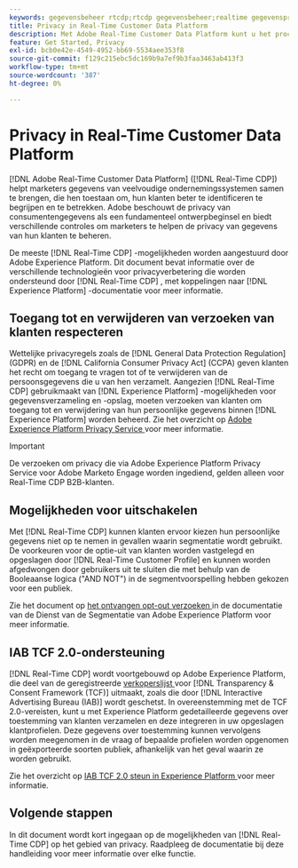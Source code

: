 ```yaml
---
keywords: gegevensbeheer rtcdp;rtcdp gegevensbeheer;realtime gegevensprofielbeheer van klanten;privacy rtcdp;rtcdp privacy
title: Privacy in Real-Time Customer Data Platform
description: Met Adobe Real-Time Customer Data Platform kunt u het proces stroomlijnen waarbij uw gegevensbewerkingen voldoen aan de privacyregels.
feature: Get Started, Privacy
exl-id: bcb0e42e-4549-4952-bb69-5534aee353f8
source-git-commit: f129c215ebc5dc169b9a7ef9b3faa3463ab413f3
workflow-type: tm+mt
source-wordcount: '387'
ht-degree: 0%

---
```


# Privacy in Real-Time Customer Data Platform

[!DNL Adobe Real-Time Customer Data Platform] ([!DNL Real-Time CDP]) helpt marketers gegevens van veelvoudige ondernemingssystemen samen te brengen, die hen toestaan om, hun klanten beter te identificeren te begrijpen en te betrekken. Adobe beschouwt de privacy van consumentengegevens als een fundamenteel ontwerpbeginsel en biedt verschillende controles om marketers te helpen de privacy van gegevens van hun klanten te beheren.

De meeste [!DNL Real-Time CDP] -mogelijkheden worden aangestuurd door Adobe Experience Platform. Dit document bevat informatie over de verschillende technologieën voor privacyverbetering die worden ondersteund door [!DNL Real-Time CDP] , met koppelingen naar [!DNL Experience Platform] -documentatie voor meer informatie.

## Toegang tot en verwijderen van verzoeken van klanten respecteren

Wettelijke privacyregels zoals de [!DNL General Data Protection Regulation] (GDPR) en de [!DNL California Consumer Privacy Act] (CCPA) geven klanten het recht om toegang te vragen tot of te verwijderen van de persoonsgegevens die u van hen verzamelt. Aangezien [!DNL Real-Time CDP] gebruikmaakt van [!DNL Experience Platform] -mogelijkheden voor gegevensverzameling en -opslag, moeten verzoeken van klanten om toegang tot en verwijdering van hun persoonlijke gegevens binnen [!DNL Experience Platform] worden beheerd. Zie het overzicht op [ Adobe Experience Platform Privacy Service ](../../privacy-service/home.md) voor meer informatie.

>[!IMPORTANT]
>
> De verzoeken om privacy die via Adobe Experience Platform Privacy Service voor Adobe Marketo Engage worden ingediend, gelden alleen voor Real-Time CDP B2B-klanten.

## Mogelijkheden voor uitschakelen

Met [!DNL Real-Time CDP] kunnen klanten ervoor kiezen hun persoonlijke gegevens niet op te nemen in gevallen waarin segmentatie wordt gebruikt. De voorkeuren voor de optie-uit van klanten worden vastgelegd en opgeslagen door [!DNL Real-Time Customer Profile] en kunnen worden afgedwongen door gebruikers uit te sluiten die met behulp van de Booleaanse logica (&quot;AND NOT&quot;) in de segmentvoorspelling hebben gekozen voor een publiek.

Zie het document op [ het ontvangen opt-out verzoeken ](../../segmentation/tutorials/consents.md) in de documentatie van de Dienst van de Segmentatie van Adobe Experience Platform voor meer informatie.

## IAB TCF 2.0-ondersteuning

[!DNL Real-Time CDP] wordt voortgebouwd op Adobe Experience Platform, die deel van de geregistreerde [ verkoperslijst ](https://iabeurope.eu/vendor-list-tcf/) voor [!DNL Transparency & Consent Framework (TCF)] uitmaakt, zoals die door [!DNL Interactive Advertising Bureau (IAB)] wordt geschetst. In overeenstemming met de TCF 2.0-vereisten, kunt u met Experience Platform gedetailleerde gegevens over toestemming van klanten verzamelen en deze integreren in uw opgeslagen klantprofielen. Deze gegevens over toestemming kunnen vervolgens worden meegenomen in de vraag of bepaalde profielen worden opgenomen in geëxporteerde soorten publiek, afhankelijk van het geval waarin ze worden gebruikt.

Zie het overzicht op [ IAB TCF 2.0 steun in Experience Platform ](../../landing/governance-privacy-security/consent/iab/overview.md) voor meer informatie.

## Volgende stappen

In dit document wordt kort ingegaan op de mogelijkheden van [!DNL Real-Time CDP] op het gebied van privacy. Raadpleeg de documentatie bij deze handleiding voor meer informatie over elke functie.
